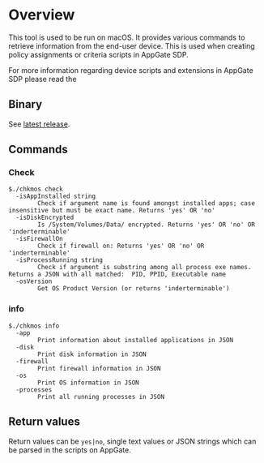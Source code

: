 # Overview
This tool is used to be run on macOS. It provides various commands to retrieve information from the end-user device. This is used when creating policy assignments or criteria scripts in AppGate SDP.

For more information regarding device scripts and extensions in AppGate SDP please read the 

## Binary
See [latest release]().

## Commands
### Check
```
$./chkmos check
  -isAppInstalled string
    	Check if argument name is found amongst installed apps; case insensitive but must be exact name. Returns 'yes' OR 'no'
  -isDiskEncrypted
    	Is /System/Volumes/Data/ encrypted. Returns 'yes' OR 'no' OR 'inderterminable'
  -isFirewallOn
    	Check if firewall on: Returns 'yes' OR 'no' OR 'inderterminable'
  -isProcessRunning string
    	Check if argument is substring among all process exe names. Returns a JSON with all matched:  PID, PPID, Executable name
  -osVersion
    	Get OS Product Version (or returns 'inderterminable')
```

### info
``` 
$./chkmos info
  -app
    	Print information about installed applications in JSON
  -disk
    	Print disk information in JSON
  -firewall
    	Print firewall information in JSON
  -os
    	Print OS information in JSON
  -processes
    	Print all running processes in JSON
```


## Return values
Return values can be `yes|no`, single text values or JSON strings which can be parsed in the scripts on AppGate.



